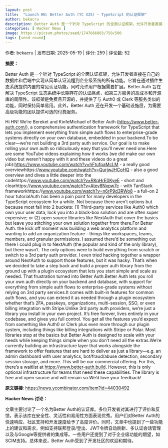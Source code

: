 ```yaml
---
layout: post
title:  "Launch HN: Better Auth (YC X25) – TypeScript 的认证框架"
author: bekacru
description: Better Auth 是一个针对 TypeScript 的全面认证框架，允许开发者直接在自己的数据库和后端中实现从简单认证流程到企业级系统的所有功能。它旨在通过插件生态系统提供内置的常见认证功能，同时允许用户根据需要扩展。Better Auth 旨在解决 TypeScript 生态系统中长期存在的认证痛点，如第三方服务的高成本和开源库的局限性。该框架是免费且开源的，并提供了与 Auth0 或 Clerk 等服务类似的功能，同时保持简单易用。此外，Better Auth 还在开发一个基础设施层，为需要高级功能的团队提供可选的付费服务。
categories: [ Hacker News ]
image: https://picsum.photos/seed/1747666083/750/500
tags: [seed round]
---
```


作者: bekacru | 发布日期: 2025-05-19 | 评分: 259 | 评论数: 52

**摘要：**

Better Auth 是一个针对 TypeScript 的全面认证框架，允许开发者直接在自己的数据库和后端中实现从简单认证流程到企业级系统的所有功能。它旨在通过插件生态系统提供内置的常见认证功能，同时允许用户根据需要扩展。Better Auth 旨在解决 TypeScript 生态系统中长期存在的认证痛点，如第三方服务的高成本和开源库的局限性。该框架是免费且开源的，并提供了与 Auth0 或 Clerk 等服务类似的功能，同时保持简单易用。此外，Better Auth 还在开发一个基础设施层，为需要高级功能的团队提供可选的付费服务。

Hi HN! We’re Bereket and KinfeMichael of Better Auth (https://www.better-auth.com/), a comprehensive authentication framework for TypeScript that lets you implement
everything from simple auth flows to enterprise-grade systems directly on your own database, embedded in your backend.To be clear—we’re not building a 3rd party auth service. Our goal is to make rolling your own auth so ridiculously easy that you’ll never need one.Here are some YouTube videos explaining how it works (we did make our own video but weren’t happy with it and these videos do a great job):https://www.youtube.com/watch?v=hFtufpaMcLM - a really good overviewhttps://www.youtube.com/watch?v=QurjwJHCoHQ - also a good overview and dives a little deeper into the codehttps://www.youtube.com/watch?v=RKqHrE0KyeE - short and clearhttps://www.youtube.com/watch?v=Atev8Nxpw7c - with TanStack frameworkhttps://www.youtube.com/watch?v=n6rP9d3RWo8 - a full-on 2 hour tutorialAuth has been a pain point for many developers in the TypeScript ecosystem for a while. Not because there aren’t options but because most fall into 2 buckets: (1) Third-party services like Auth0 which own your user data, lock you into a black-box solution and are often super expensive; or (2) open source libraries like NextAuth that cover the basics but leave you stitching your own solution together from there.For Better Auth. the kick off moment was building a web analytics platform and wanting to add an organization feature - things like workspaces, teams, members, and granular permissions. I assumed there’d be something out there I could plug in to NextAuth (the popular and kind of the only library), but there wasn’t. The only options were to build everything from scratch or switch to a 3rd party auth provider. I even tried hacking together a wrapper around NextAuth to support those features, but it was hacky. That’s when we decided to take a step back and build a proper auth library from the ground up with a plugin ecosystem that lets you start simple and scale as needed. That frustration turned into Better Auth.Better Auth lets you roll your own auth directly on your backend and database, with support for everything from simple auth flows to enterprise-grade systems without relying on 3rd party services.It comes with built-in features for common auth flows, and you can extend it as needed through a plugin ecosystem whether that’s 2FA, passkeys, organizations, multi-session, SSO, or even billing integration with Stripe.Unlike 3rd party auth providers, we’re just a library you install in your own project. It’s free forever, lives entirely in your codebase, and gives you full control. You get all the features you’d expect from something like Auth0 or Clerk plus even more through our plugin system, including things like billing integrations with Stripe or Polar. Most libraries stop at the basics but Better Auth is designed to scale with your needs while keeping things simple when you don’t need all the extras.We’re currently building an infrastructure layer that works alongside the framework to offer features that are hard to deliver as just a library—e.g. an admin dashboard with user analytics, bot/fraud/abuse detection, secondary session storage, and more. This will be our commercial offering. For this, there’s a waitlist at https://www.better-auth.build. However, this is only optional infrastructure for teams that need these capabilities. The library is free and open source and will remain so.We’d love your feedback!

**原文链接**: https://news.ycombinator.com/item?id=44030492

**Hacker News 讨论：**

文章主要讨论了一个名为Better Auth的认证库。多位开发者对其进行了评价和反馈，表示该库在安全性、灵活性和易用性方面表现优秀。用户们对Better Auth的快速响应、社区支持和开发速度给予了高度评价。同时，文章中也提到了一些功能上的建议和需求，例如支持联邦登录/登出、JWT令牌自动刷新、多认证会话管理以及与Google等提供者的集成等。一些用户还提到了对于企业级功能的期望，如SCIM支持。总体来说，Better Auth受到了开发社区的欢迎和期待。

